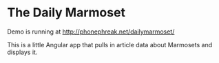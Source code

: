 The Daily Marmoset
================================

Demo is running at http://phonephreak.net/dailymarmoset/

This is a little Angular app that pulls in article data about Marmosets and displays it.

